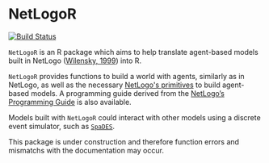 # NetLogoR

[![Build Status](https://travis-ci.org/PredictiveEcology/NetLogoR.svg?branch=master)](https://travis-ci.org/PredictiveEcology/NetLogoR)

`NetLogoR` is an R package which aims to help translate agent-based models built in NetLogo ([Wilensky, 1999](http://ccl.northwestern.edu/netlogo/)) into R.

`NetLogoR` provides functions to build a world with agents, similarly as in NetLogo, as well as the necessary [NetLogo's primitives](https://ccl.northwestern.edu/netlogo/docs/dictionary.html) to build agent-based models.
A programming guide derived from the [NetLogo’s Programming Guide](https://ccl.northwestern.edu/netlogo/docs/programming.html) is also  available. 

Models built with `NetLogoR` could interact with other models using a discrete event simulator, such as [`SpaDES`](https://cran.r-project.org/package=SpaDES).

This package is under construction and therefore function errors and mismatchs with the documentation may occur.
